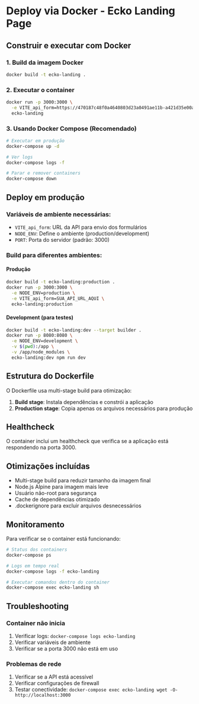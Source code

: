 # Deploy via Docker - Ecko Landing Page

## Construir e executar com Docker

### 1. Build da imagem Docker

```bash
docker build -t ecko-landing .
```

### 2. Executar o container

```bash
docker run -p 3000:3000 \
  -e VITE_api_form=https://470187c48f0a4640803d23a0491ae11b-a421d35e00a9431bb90c3d034.fly.dev/api/leads \
  ecko-landing
```

### 3. Usando Docker Compose (Recomendado)

```bash
# Executar em produção
docker-compose up -d

# Ver logs
docker-compose logs -f

# Parar e remover containers
docker-compose down
```

## Deploy em produção

### Variáveis de ambiente necessárias:

- `VITE_api_form`: URL da API para envio dos formulários
- `NODE_ENV`: Define o ambiente (production/development)
- `PORT`: Porta do servidor (padrão: 3000)

### Build para diferentes ambientes:

#### Produção

```bash
docker build -t ecko-landing:production .
docker run -p 3000:3000 \
  -e NODE_ENV=production \
  -e VITE_api_form=SUA_API_URL_AQUI \
  ecko-landing:production
```

#### Development (para testes)

```bash
docker build -t ecko-landing:dev --target builder .
docker run -p 8080:8080 \
  -e NODE_ENV=development \
  -v $(pwd):/app \
  -v /app/node_modules \
  ecko-landing:dev npm run dev
```

## Estrutura do Dockerfile

O Dockerfile usa multi-stage build para otimização:

1. **Build stage**: Instala dependências e constrói a aplicação
2. **Production stage**: Copia apenas os arquivos necessários para produção

## Healthcheck

O container inclui um healthcheck que verifica se a aplicação está respondendo na porta 3000.

## Otimizações incluídas

- Multi-stage build para reduzir tamanho da imagem final
- Node.js Alpine para imagem mais leve
- Usuário não-root para segurança
- Cache de dependências otimizado
- .dockerignore para excluir arquivos desnecessários

## Monitoramento

Para verificar se o container está funcionando:

```bash
# Status dos containers
docker-compose ps

# Logs em tempo real
docker-compose logs -f ecko-landing

# Executar comandos dentro do container
docker-compose exec ecko-landing sh
```

## Troubleshooting

### Container não inicia

1. Verificar logs: `docker-compose logs ecko-landing`
2. Verificar variáveis de ambiente
3. Verificar se a porta 3000 não está em uso

### Problemas de rede

1. Verificar se a API está acessível
2. Verificar configurações de firewall
3. Testar conectividade: `docker-compose exec ecko-landing wget -O- http://localhost:3000`
